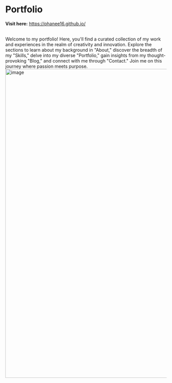 # Portfolio

**Visit here:** https://phanee16.github.io/

<br>
Welcome to my portfolio! Here, you'll find a curated collection of my work and experiences in the realm of creativity and innovation. Explore the sections to learn about my background in "About," discover the breadth of my "Skills," delve into my diverse "Portfolio," gain insights from my thought-provoking "Blog," and connect with me through "Contact." Join me on this journey where passion meets purpose.
<br>

<img width="964" alt="image" src="https://github.com/phanee16/phanee16.github.io/assets/47351536/ed7b3ccc-499f-4a63-835b-23388de519a3">


